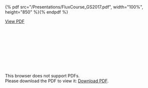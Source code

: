 {% pdf src="/Presentations/FluxCourse_GS2017.pdf", width="100%", height="850" %}{% endpdf %}

<div class="pdf">
    <div class="pdf__link">
        <a target="_blank" href="/assets/example.pdf">View PDF</a>
    </div>
    <object data="/assets/example.pdf" width="100%" height="850" type="application/pdf">
        <embed src="/assets/example.pdf">
            <p>
                This browser does not support PDFs. <br>
                Please download the PDF to view it: <a target="_blank" href="/assets/example.pdf">Download PDF</a>.
            </p>
    </object>
</div>